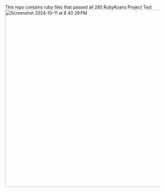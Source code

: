 This repo contains ruby files that passed all 285 RubyKoans Project Test
<img width="576" alt="Screenshot 2024-10-11 at 8 40 29 PM" src="https://github.com/user-attachments/assets/307df743-4ad7-4c2a-98a4-f82b4ef516d6">

